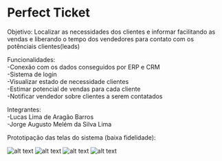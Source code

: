 # Perfect Ticket

Objetivo: Localizar as necessidades dos clientes e informar facilitando as vendas e liberando o tempo dos vendedores para contato com os potênciais clientes(leads)

Funcionalidades: 
<br />-Conexão com os dados conseguidos por ERP e CRM
<br />-Sistema de login
<br />-Visualizar estado de necessidade clientes 
<br />-Estimar potencial de vendas para cada cliente
<br />-Notificar vendedor sobre clientes a serem contatados

Integrantes:
<br />-Lucas Lima de Aragão Barros
<br />-Jorge Augusto Melém da Silva Lima

Prototipação das telas do sistema (baixa fidelidade):

![alt text](https://github.com/Nedros/perfectTicket/blob/main/imagens/wireframe/Clientes.png?raw=true)
![alt text](https://github.com/Nedros/perfectTicket/blob/main/imagens/wireframe/Dados%20do%20cliente.png?raw=true)
![alt text](https://github.com/Nedros/perfectTicket/blob/main/imagens/wireframe/Login.png?raw=true)
![alt text](https://github.com/Nedros/perfectTicket/blob/main/imagens/wireframe/Cadastro.png?raw=true)
